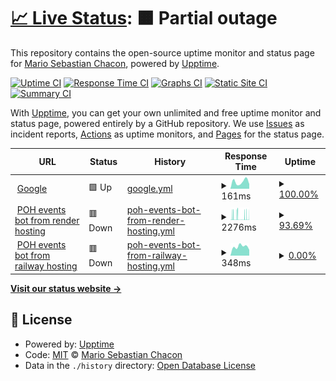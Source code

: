 # [📈 Live Status](https://masch.github.io/poh-events-uptime): <!--live status--> **🟧 Partial outage**

This repository contains the open-source uptime monitor and status page for [Mario Sebastian Chacon](https://masch.github.io/poh-events-uptime), powered by [Upptime](https://github.com/upptime/upptime).

[![Uptime CI](https://github.com/masch/poh-events-uptime/workflows/Uptime%20CI/badge.svg)](https://github.com/masch/poh-events-uptime/actions?query=workflow%3A%22Uptime+CI%22)
[![Response Time CI](https://github.com/masch/poh-events-uptime/workflows/Response%20Time%20CI/badge.svg)](https://github.com/masch/poh-events-uptime/actions?query=workflow%3A%22Response+Time+CI%22)
[![Graphs CI](https://github.com/masch/poh-events-uptime/workflows/Graphs%20CI/badge.svg)](https://github.com/masch/poh-events-uptime/actions?query=workflow%3A%22Graphs+CI%22)
[![Static Site CI](https://github.com/masch/poh-events-uptime/workflows/Static%20Site%20CI/badge.svg)](https://github.com/masch/poh-events-uptime/actions?query=workflow%3A%22Static+Site+CI%22)
[![Summary CI](https://github.com/masch/poh-events-uptime/workflows/Summary%20CI/badge.svg)](https://github.com/masch/poh-events-uptime/actions?query=workflow%3A%22Summary+CI%22)

With [Upptime](https://upptime.js.org), you can get your own unlimited and free uptime monitor and status page, powered entirely by a GitHub repository. We use [Issues](https://github.com/masch/poh-events-uptime/issues) as incident reports, [Actions](https://github.com/masch/poh-events-uptime/actions) as uptime monitors, and [Pages](https://masch.github.io/poh-events-uptime) for the status page.

<!--start: status pages-->
<!-- This summary is generated by Upptime (https://github.com/upptime/upptime) -->
<!-- Do not edit this manually, your changes will be overwritten -->
<!-- prettier-ignore -->
| URL | Status | History | Response Time | Uptime |
| --- | ------ | ------- | ------------- | ------ |
| <img alt="" src="https://icons.duckduckgo.com/ip3/www.google.com.ico" height="13"> [Google](https://www.google.com) | 🟩 Up | [google.yml](https://github.com/masch/poh-events-uptime/commits/HEAD/history/google.yml) | <details><summary><img alt="Response time graph" src="./graphs/google/response-time-week.png" height="20"> 161ms</summary><br><a href="https://masch.github.io/poh-events-uptime/history/google"><img alt="Response time 115" src="https://img.shields.io/endpoint?url=https%3A%2F%2Fraw.githubusercontent.com%2Fmasch%2Fpoh-events-uptime%2FHEAD%2Fapi%2Fgoogle%2Fresponse-time.json"></a><br><a href="https://masch.github.io/poh-events-uptime/history/google"><img alt="24-hour response time 108" src="https://img.shields.io/endpoint?url=https%3A%2F%2Fraw.githubusercontent.com%2Fmasch%2Fpoh-events-uptime%2FHEAD%2Fapi%2Fgoogle%2Fresponse-time-day.json"></a><br><a href="https://masch.github.io/poh-events-uptime/history/google"><img alt="7-day response time 161" src="https://img.shields.io/endpoint?url=https%3A%2F%2Fraw.githubusercontent.com%2Fmasch%2Fpoh-events-uptime%2FHEAD%2Fapi%2Fgoogle%2Fresponse-time-week.json"></a><br><a href="https://masch.github.io/poh-events-uptime/history/google"><img alt="30-day response time 99" src="https://img.shields.io/endpoint?url=https%3A%2F%2Fraw.githubusercontent.com%2Fmasch%2Fpoh-events-uptime%2FHEAD%2Fapi%2Fgoogle%2Fresponse-time-month.json"></a><br><a href="https://masch.github.io/poh-events-uptime/history/google"><img alt="1-year response time 118" src="https://img.shields.io/endpoint?url=https%3A%2F%2Fraw.githubusercontent.com%2Fmasch%2Fpoh-events-uptime%2FHEAD%2Fapi%2Fgoogle%2Fresponse-time-year.json"></a></details> | <details><summary><a href="https://masch.github.io/poh-events-uptime/history/google">100.00%</a></summary><a href="https://masch.github.io/poh-events-uptime/history/google"><img alt="All-time uptime 100.00%" src="https://img.shields.io/endpoint?url=https%3A%2F%2Fraw.githubusercontent.com%2Fmasch%2Fpoh-events-uptime%2FHEAD%2Fapi%2Fgoogle%2Fuptime.json"></a><br><a href="https://masch.github.io/poh-events-uptime/history/google"><img alt="24-hour uptime 100.00%" src="https://img.shields.io/endpoint?url=https%3A%2F%2Fraw.githubusercontent.com%2Fmasch%2Fpoh-events-uptime%2FHEAD%2Fapi%2Fgoogle%2Fuptime-day.json"></a><br><a href="https://masch.github.io/poh-events-uptime/history/google"><img alt="7-day uptime 100.00%" src="https://img.shields.io/endpoint?url=https%3A%2F%2Fraw.githubusercontent.com%2Fmasch%2Fpoh-events-uptime%2FHEAD%2Fapi%2Fgoogle%2Fuptime-week.json"></a><br><a href="https://masch.github.io/poh-events-uptime/history/google"><img alt="30-day uptime 100.00%" src="https://img.shields.io/endpoint?url=https%3A%2F%2Fraw.githubusercontent.com%2Fmasch%2Fpoh-events-uptime%2FHEAD%2Fapi%2Fgoogle%2Fuptime-month.json"></a><br><a href="https://masch.github.io/poh-events-uptime/history/google"><img alt="1-year uptime 99.99%" src="https://img.shields.io/endpoint?url=https%3A%2F%2Fraw.githubusercontent.com%2Fmasch%2Fpoh-events-uptime%2FHEAD%2Fapi%2Fgoogle%2Fuptime-year.json"></a></details>
| <img alt="" src="https://icons.duckduckgo.com/ip3/poh-events-bot.onrender.com.ico" height="13"> [POH events bot from render hosting](https://poh-events-bot.onrender.com/ping) | 🟥 Down | [poh-events-bot-from-render-hosting.yml](https://github.com/masch/poh-events-uptime/commits/HEAD/history/poh-events-bot-from-render-hosting.yml) | <details><summary><img alt="Response time graph" src="./graphs/poh-events-bot-from-render-hosting/response-time-week.png" height="20"> 2276ms</summary><br><a href="https://masch.github.io/poh-events-uptime/history/poh-events-bot-from-render-hosting"><img alt="Response time 2228" src="https://img.shields.io/endpoint?url=https%3A%2F%2Fraw.githubusercontent.com%2Fmasch%2Fpoh-events-uptime%2FHEAD%2Fapi%2Fpoh-events-bot-from-render-hosting%2Fresponse-time.json"></a><br><a href="https://masch.github.io/poh-events-uptime/history/poh-events-bot-from-render-hosting"><img alt="24-hour response time 1966" src="https://img.shields.io/endpoint?url=https%3A%2F%2Fraw.githubusercontent.com%2Fmasch%2Fpoh-events-uptime%2FHEAD%2Fapi%2Fpoh-events-bot-from-render-hosting%2Fresponse-time-day.json"></a><br><a href="https://masch.github.io/poh-events-uptime/history/poh-events-bot-from-render-hosting"><img alt="7-day response time 2276" src="https://img.shields.io/endpoint?url=https%3A%2F%2Fraw.githubusercontent.com%2Fmasch%2Fpoh-events-uptime%2FHEAD%2Fapi%2Fpoh-events-bot-from-render-hosting%2Fresponse-time-week.json"></a><br><a href="https://masch.github.io/poh-events-uptime/history/poh-events-bot-from-render-hosting"><img alt="30-day response time 3086" src="https://img.shields.io/endpoint?url=https%3A%2F%2Fraw.githubusercontent.com%2Fmasch%2Fpoh-events-uptime%2FHEAD%2Fapi%2Fpoh-events-bot-from-render-hosting%2Fresponse-time-month.json"></a><br><a href="https://masch.github.io/poh-events-uptime/history/poh-events-bot-from-render-hosting"><img alt="1-year response time 2274" src="https://img.shields.io/endpoint?url=https%3A%2F%2Fraw.githubusercontent.com%2Fmasch%2Fpoh-events-uptime%2FHEAD%2Fapi%2Fpoh-events-bot-from-render-hosting%2Fresponse-time-year.json"></a></details> | <details><summary><a href="https://masch.github.io/poh-events-uptime/history/poh-events-bot-from-render-hosting">93.69%</a></summary><a href="https://masch.github.io/poh-events-uptime/history/poh-events-bot-from-render-hosting"><img alt="All-time uptime 99.63%" src="https://img.shields.io/endpoint?url=https%3A%2F%2Fraw.githubusercontent.com%2Fmasch%2Fpoh-events-uptime%2FHEAD%2Fapi%2Fpoh-events-bot-from-render-hosting%2Fuptime.json"></a><br><a href="https://masch.github.io/poh-events-uptime/history/poh-events-bot-from-render-hosting"><img alt="24-hour uptime 91.55%" src="https://img.shields.io/endpoint?url=https%3A%2F%2Fraw.githubusercontent.com%2Fmasch%2Fpoh-events-uptime%2FHEAD%2Fapi%2Fpoh-events-bot-from-render-hosting%2Fuptime-day.json"></a><br><a href="https://masch.github.io/poh-events-uptime/history/poh-events-bot-from-render-hosting"><img alt="7-day uptime 93.69%" src="https://img.shields.io/endpoint?url=https%3A%2F%2Fraw.githubusercontent.com%2Fmasch%2Fpoh-events-uptime%2FHEAD%2Fapi%2Fpoh-events-bot-from-render-hosting%2Fuptime-week.json"></a><br><a href="https://masch.github.io/poh-events-uptime/history/poh-events-bot-from-render-hosting"><img alt="30-day uptime 95.21%" src="https://img.shields.io/endpoint?url=https%3A%2F%2Fraw.githubusercontent.com%2Fmasch%2Fpoh-events-uptime%2FHEAD%2Fapi%2Fpoh-events-bot-from-render-hosting%2Fuptime-month.json"></a><br><a href="https://masch.github.io/poh-events-uptime/history/poh-events-bot-from-render-hosting"><img alt="1-year uptime 99.39%" src="https://img.shields.io/endpoint?url=https%3A%2F%2Fraw.githubusercontent.com%2Fmasch%2Fpoh-events-uptime%2FHEAD%2Fapi%2Fpoh-events-bot-from-render-hosting%2Fuptime-year.json"></a></details>
| <img alt="" src="https://icons.duckduckgo.com/ip3/poh-events-bot-production.up.railway.app.ico" height="13"> [POH events bot from railway hosting](https://poh-events-bot-production.up.railway.app/ping) | 🟥 Down | [poh-events-bot-from-railway-hosting.yml](https://github.com/masch/poh-events-uptime/commits/HEAD/history/poh-events-bot-from-railway-hosting.yml) | <details><summary><img alt="Response time graph" src="./graphs/poh-events-bot-from-railway-hosting/response-time-week.png" height="20"> 348ms</summary><br><a href="https://masch.github.io/poh-events-uptime/history/poh-events-bot-from-railway-hosting"><img alt="Response time 269" src="https://img.shields.io/endpoint?url=https%3A%2F%2Fraw.githubusercontent.com%2Fmasch%2Fpoh-events-uptime%2FHEAD%2Fapi%2Fpoh-events-bot-from-railway-hosting%2Fresponse-time.json"></a><br><a href="https://masch.github.io/poh-events-uptime/history/poh-events-bot-from-railway-hosting"><img alt="24-hour response time 226" src="https://img.shields.io/endpoint?url=https%3A%2F%2Fraw.githubusercontent.com%2Fmasch%2Fpoh-events-uptime%2FHEAD%2Fapi%2Fpoh-events-bot-from-railway-hosting%2Fresponse-time-day.json"></a><br><a href="https://masch.github.io/poh-events-uptime/history/poh-events-bot-from-railway-hosting"><img alt="7-day response time 348" src="https://img.shields.io/endpoint?url=https%3A%2F%2Fraw.githubusercontent.com%2Fmasch%2Fpoh-events-uptime%2FHEAD%2Fapi%2Fpoh-events-bot-from-railway-hosting%2Fresponse-time-week.json"></a><br><a href="https://masch.github.io/poh-events-uptime/history/poh-events-bot-from-railway-hosting"><img alt="30-day response time 297" src="https://img.shields.io/endpoint?url=https%3A%2F%2Fraw.githubusercontent.com%2Fmasch%2Fpoh-events-uptime%2FHEAD%2Fapi%2Fpoh-events-bot-from-railway-hosting%2Fresponse-time-month.json"></a><br><a href="https://masch.github.io/poh-events-uptime/history/poh-events-bot-from-railway-hosting"><img alt="1-year response time 290" src="https://img.shields.io/endpoint?url=https%3A%2F%2Fraw.githubusercontent.com%2Fmasch%2Fpoh-events-uptime%2FHEAD%2Fapi%2Fpoh-events-bot-from-railway-hosting%2Fresponse-time-year.json"></a></details> | <details><summary><a href="https://masch.github.io/poh-events-uptime/history/poh-events-bot-from-railway-hosting">0.00%</a></summary><a href="https://masch.github.io/poh-events-uptime/history/poh-events-bot-from-railway-hosting"><img alt="All-time uptime 15.60%" src="https://img.shields.io/endpoint?url=https%3A%2F%2Fraw.githubusercontent.com%2Fmasch%2Fpoh-events-uptime%2FHEAD%2Fapi%2Fpoh-events-bot-from-railway-hosting%2Fuptime.json"></a><br><a href="https://masch.github.io/poh-events-uptime/history/poh-events-bot-from-railway-hosting"><img alt="24-hour uptime 0.00%" src="https://img.shields.io/endpoint?url=https%3A%2F%2Fraw.githubusercontent.com%2Fmasch%2Fpoh-events-uptime%2FHEAD%2Fapi%2Fpoh-events-bot-from-railway-hosting%2Fuptime-day.json"></a><br><a href="https://masch.github.io/poh-events-uptime/history/poh-events-bot-from-railway-hosting"><img alt="7-day uptime 0.00%" src="https://img.shields.io/endpoint?url=https%3A%2F%2Fraw.githubusercontent.com%2Fmasch%2Fpoh-events-uptime%2FHEAD%2Fapi%2Fpoh-events-bot-from-railway-hosting%2Fuptime-week.json"></a><br><a href="https://masch.github.io/poh-events-uptime/history/poh-events-bot-from-railway-hosting"><img alt="30-day uptime 1.38%" src="https://img.shields.io/endpoint?url=https%3A%2F%2Fraw.githubusercontent.com%2Fmasch%2Fpoh-events-uptime%2FHEAD%2Fapi%2Fpoh-events-bot-from-railway-hosting%2Fuptime-month.json"></a><br><a href="https://masch.github.io/poh-events-uptime/history/poh-events-bot-from-railway-hosting"><img alt="1-year uptime 0.00%" src="https://img.shields.io/endpoint?url=https%3A%2F%2Fraw.githubusercontent.com%2Fmasch%2Fpoh-events-uptime%2FHEAD%2Fapi%2Fpoh-events-bot-from-railway-hosting%2Fuptime-year.json"></a></details>

<!--end: status pages-->

[**Visit our status website →**](https://masch.github.io/poh-events-uptime)

## 📄 License

- Powered by: [Upptime](https://github.com/upptime/upptime)
- Code: [MIT](./LICENSE) © [Mario Sebastian Chacon](https://masch.github.io/poh-events-uptime)
- Data in the `./history` directory: [Open Database License](https://opendatacommons.org/licenses/odbl/1-0/)
